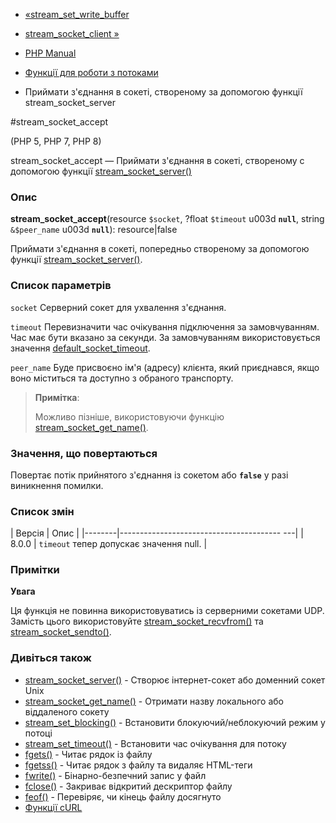 - [«stream_set_write_buffer](function.stream-set-write-buffer.md)
- [stream_socket_client »](function.stream-socket-client.md)

- [PHP Manual](index.md)
- [Функції для роботи з потоками](ref.stream.md)
- Приймати з'єднання в сокеті, створеному за допомогою функції
stream_socket_server

#stream_socket_accept

(PHP 5, PHP 7, PHP 8)

stream_socket_accept — Приймати з'єднання в сокеті, створеному c
допомогою функції
[stream_socket_server()](function.stream-socket-server.md)

### Опис

**stream_socket_accept**(resource `$socket`, ?float `$timeout` u003d
**`null`**, string `&$peer_name` u003d **`null`**): resource\|false

Приймати з'єднання в сокеті, попередньо створеному за допомогою
функції [stream_socket_server()](function.stream-socket-server.md).

### Список параметрів

`socket`
Серверний сокет для ухвалення з'єднання.

`timeout`
Перевизначити час очікування підключення за замовчуванням. Час
має бути вказано за секунди. За замовчуванням використовується значення
[default_socket_timeout](filesystem.configuration.md#ini.default-socket-timeout).

`peer_name`
Буде присвоєно ім'я (адресу) клієнта, який приєднався, якщо воно
міститься та доступно з обраного транспорту.

> **Примітка**:
>
> Можливо пізніше, використовуючи функцію
> [stream_socket_get_name()](function.stream-socket-get-name.md).

### Значення, що повертаються

Повертає потік прийнятого з'єднання із сокетом або **`false`** у разі
виникнення помилки.

### Список змін

| Версія | Опис |
|--------|---------------------------------------- ---|
| 8.0.0 | `timeout` тепер допускає значення null. |

### Примітки

**Увага**

Ця функція не повинна використовуватись із серверними сокетами UDP. Замість
цього використовуйте
[stream_socket_recvfrom()](function.stream-socket-recvfrom.md) та
[stream_socket_sendto()](function.stream-socket-sendto.md).

### Дивіться також

- [stream_socket_server()](function.stream-socket-server.md) -
Створює інтернет-сокет або доменний сокет Unix
- [stream_socket_get_name()](function.stream-socket-get-name.md) -
Отримати назву локального або віддаленого сокету
- [stream_set_blocking()](function.stream-set-blocking.md) -
Встановити блокуючий/неблокуючий режим у потоці
- [stream_set_timeout()](function.stream-set-timeout.md) -
Встановити час очікування для потоку
- [fgets()](function.fgets.md) - Читає рядок із файлу
- [fgetss()](function.fgetss.md) - Читає рядок з файлу та видаляє
HTML-теги
- [fwrite()](function.fwrite.md) - Бінарно-безпечний запис у файл
- [fclose()](function.fclose.md) - Закриває відкритий дескриптор
файлу
- [feof()](function.feof.md) - Перевіряє, чи кінець файлу досягнуто
- [Функції cURL](ref.curl.md)
